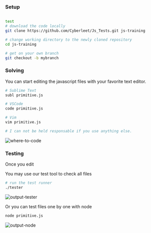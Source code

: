 ### Setup
```sh

test
# download the code locally
git clone https://github.com/Cyberleet/Js_Tests.git js-training

# change working directory to the newly cloned repository
cd js-training

# get on your own branch
git checkout -b mybranch
```

### Solving
You can start editing the javascript files with your favorite text editor.
```sh
# Sublime Text
subl primitive.js

# VSCode
code primitive.js

# Vim
vim primitive.js

# I can not be held responsable if you use anything else.
```

![where-to-code](https://github.com/wildcodeschoolparis/js-training/blob/master/img/where-to-code.png)

### Testing
Once you edit

You may use our test tool to check all files
```sh
# run the test runner
./tester
```
![output-tester](https://github.com/wildcodeschoolparis/js-training/blob/master/img/output-tester.png)

Or you can test files one by one with node
```sh
node primitive.js
```
![output-node](https://github.com/wildcodeschoolparis/js-training/blob/master/img/output-node.png)


